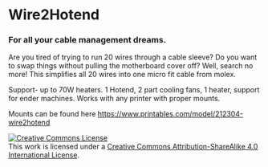 # Wire2Hotend
### For all your cable management dreams.


Are you tired of trying to run 20 wires through a cable sleeve? Do you want to swap things without pulling the motherboard cover off? Well, search no more!
This simplifies all 20 wires into one micro fit cable from molex. 

Support- up to 70W heaters. 1 Hotend, 2 part cooling fans, 1 heater, support for ender machines. Works with any printer with proper mounts.

Mounts can be found here https://www.printables.com/model/212304-wire2hotend






<a rel="license" href="http://creativecommons.org/licenses/by-sa/4.0/"><img alt="Creative Commons License" style="border-width:0" src="https://i.creativecommons.org/l/by-sa/4.0/88x31.png" /></a><br />This work is licensed under a <a rel="license" href="http://creativecommons.org/licenses/by-sa/4.0/">Creative Commons Attribution-ShareAlike 4.0 International License</a>.
